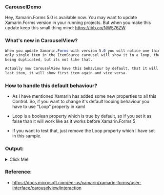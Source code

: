 ### CarouselDemo

Hey, Xamarin.Forms 5.0 is available now. You may want to update Xamarin.Forms version in your running projects. But when you make this update keep this small thing mind: https://ibb.co/NW576ZW

### What's new in CarouselView?
```css
When you update Xamarin.Forms with version 5.0 you will notice one thing in CarouselView that though you have 
only single item in the ItemSource carousel will show it in a loop, that will make you think like your data is 
being duplicated, but its not like that. 

Actually now CarouselView have this behaviour by default, that it will show data in loop, so as you reach to the 
last item, it will show first item again and vice versa.
```

### How to handle this default behaviour?
- As I have mentioned Xamarin has added some new properties to all this Control. So, if you want to change it's default looping behaviour you have to use "Loop" property in xaml 

- Loop is a boolean property which is true by default, so if you set it as false than it will work like as it works before Xamarin.Forms 5

- If you want to test that, just remove the Loop property which I have set in this sample.

### Output:
<details>
  <summary>Click Me!</summary>
  <img src="https://user-images.githubusercontent.com/10617244/104808149-4aa24d80-580a-11eb-872c-5f5e9eab1909.gif" width="200" height="400" />
</details>


### Reference: 
- https://docs.microsoft.com/en-us/xamarin/xamarin-forms/user-interface/carouselview/interaction
